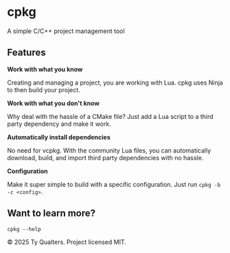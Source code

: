 # cpkg

A simple C/C++ project management tool

## Features

**Work with what you know**

Creating and managing a project, you are working with Lua. cpkg uses Ninja to then build your project.

**Work with what you don't know**

Why deal with the hassle of a CMake file? Just add a Lua script to a third party dependency and make it work.

**Automatically install dependencies**

No need for vcpkg. With the community Lua files, you can automatically download, build, and import third party dependencies with no hassle.

**Configuration**

Make it super simple to build with a specific configuration. Just run `cpkg -b -c <config>`.

## Want to learn more?

`cpkg --help`

&copy; 2025 Ty Qualters. Project licensed MIT.